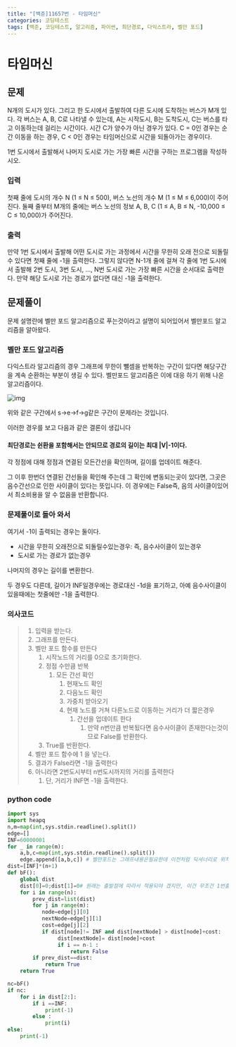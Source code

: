 ```yaml
---
title: "[백준]11657번 - 타임머신"
categories: 코딩테스트
tags: [백준, 코딩테스트, 알고리즘, 파이썬, 최단경로, 다익스트라, 벨만 포드]
---
```


# 타임머신

## 문제

N개의 도시가 있다. 그리고 한 도시에서 출발하여 다른 도시에 도착하는 버스가 M개 있다. 각 버스는 A, B, C로 나타낼 수 있는데, A는 시작도시, B는 도착도시, C는 버스를 타고 이동하는데 걸리는 시간이다. 시간 C가 양수가 아닌 경우가 있다. C = 0인 경우는 순간 이동을 하는 경우, C < 0인 경우는 타임머신으로 시간을 되돌아가는 경우이다.

1번 도시에서 출발해서 나머지 도시로 가는 가장 빠른 시간을 구하는 프로그램을 작성하시오.

### 입력

첫째 줄에 도시의 개수 N (1 ≤ N ≤ 500), 버스 노선의 개수 M (1 ≤ M ≤ 6,000)이 주어진다. 둘째 줄부터 M개의 줄에는 버스 노선의 정보 A, B, C (1 ≤ A, B ≤ N, -10,000 ≤ C ≤ 10,000)가 주어진다. 

### 출력

만약 1번 도시에서 출발해 어떤 도시로 가는 과정에서 시간을 무한히 오래 전으로 되돌릴 수 있다면 첫째 줄에 -1을 출력한다. 그렇지 않다면 N-1개 줄에 걸쳐 각 줄에 1번 도시에서 출발해 2번 도시, 3번 도시, ..., N번 도시로 가는 가장 빠른 시간을 순서대로 출력한다. 만약 해당 도시로 가는 경로가 없다면 대신 -1을 출력한다.

## 문제풀이

문제 설명란에 벨만 포드 알고리즘으로 푸는것이라고 설명이 되어있어서 벨만포드 알고리즘을 알아왔다. 

### 벨만 포드 알고리즘

다익스트라 알고리즘의 경우 그래프에 무한이 뺄셈을 반복하는 구간이 있다면 해당구간을 계속 순환하는 부분이 생길 수 있다. 벨만포드 알고리즘은 이에 대응 하기 위해 나온 알고리즘이다.

![img](https://blog.kakaocdn.net/dn/bQ3wfg/btqzzKi3C8y/kpIlyMC4sJqRqQz0stn9aK/img.png)

위와 같은 구간에서 s->e->f->g같은 구간이 문제라는 것입니다.

이러한 경우를 보고 다음과 같은 결론이 생깁니다

#### 최단경로는 쉰환을 포함해서는 안되므로 경로의 길이는 최대 |V|-1이다.

각 정점에 대해 정점과 연결된 모든간선을 확인하며, 길이를 업데이트 해준다.

그 이후 한번더 연결된 간선들을 확인해 주는데 그 확인에 변동되는곳이 있다면, 그곳은 음수간선으로 인한 사이클이 있다는 뜻입니다. 이 경우에는 False즉, 음의 사이클이있어서 최소비용을 알 수 없음을 반환합니다.

### 문제풀이로 돌아 와서

여기서 -1이 출력되는 경우는 둘이다. 

- 시간을 무한히 오래전으로 되돌릴수있는경우: 즉, 음수사이클이 있는경우
- 도시로 가는 경로가 없는경우

나머지의 경우는 길이를 변환한다.

두 경우도 다른데, 길이가 INF일경우에는 경로대신 -1d을 표기하고, 아예 음수사이클이있을때에는 첫줄에만 -1을 출력한다.

### 의사코드

> 1. 입력을 받는다.
> 2. 그래프를 만든다.
> 3. 벨만 포드 함수를 만든다
>    1. 시작노드의 거리를 0으로 초기화한다.
>    2. 정점 수만큼 반복
>       1. 모든 간선 확인
>          1. 현재노드 확인
>          2. 다음노드 확인
>          3. 가중치 받아오기
>          4. 현재 노드를 거쳐 다른노드로 이동하는 거리가 더 짧은경우
>             1. 간선을 업데이트 한다
>                1. 만약 n번만큼 반복됬다면 음수사이클이 존재한다는것이므로 False를 반환한다.
>    3. True를 반환한다.
> 4. 벨만 포드 함수에 1 을 넣는다.
> 5. 결과가 False라면 -1을 출력한다
> 6. 아니라면 2번도시부터 n번도시까지의 거리를 출력한다
>    1. 단, 거리가 INF면 -1을 출력한다.

### python code

```python
import sys
import heapq
n,m=map(int,sys.stdin.readline().split())
edge=[]
INF=60000001
for _ in range(m):
    a,b,c=map(int,sys.stdin.readline().split())
    edge.append([a,b,c]) # 벨만포드는 그래프내용은필요한데 이전처럼 딕셔너리로 위치찾기를 하면 반복횟수를 세는데에 어려움이있어서 이렇게 처리함
dist=[INF]*(n+1)
def bF():
    global dist
    dist[0]=0;dist[1]=0# 원래는 출발점에 따라서 적용되야 겠지만, 이건 무조건 1번출발이라 이렇게 만들어짐
    for i in range(n):
        prev_dist=list(dist)
        for j in range(m):
           node=edge[j][0]
           nextNode=edge[j][1]
           cost=edge[j][2]
           if dist[node]!= INF and dist[nextNode] > dist[node]+cost:
                dist[nextNode]= dist[node]+cost
                if i == n-1 :
                    return False
        if prev_dist==dist:
            return True
    return True

nc=bF()
if nc:
    for i in dist[2:]:
        if i ==INF:
            print(-1)
        else :
            print(i)
else:
    print(-1)
```

 